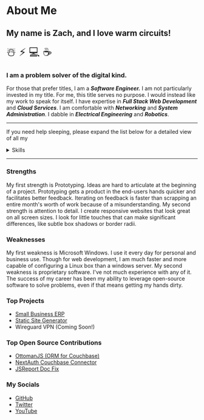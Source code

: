 # About Me

## My name is Zach, and I love warm circuits!

<div style="font-size:2em">☃️ ⚡ 💻 ☕</div>

### I am a problem solver of the digital kind.

For those that prefer titles, I am a _**Software Engineer.**_ I am not particularly invested in my title. For me, this title serves no purpose. I would instead like my work to speak for itself. I have expertise in _**Full Stack Web Development**_ and _**Cloud Services**_. I am comfortable with _**Networking**_ and _**System Administration**_. I dabble in _**Electrical Engineering**_ and _**Robotics**_.

---

If you need help sleeping, please expand the list below for a detailed view of all my

<details>
<summary>Skills</summary>

- JavaScript / TypeScript / NodeJS
- ReactJS
- Next.js
- Git / GitHub
- REST / API
- Docker / Containerization
- AWS / GCP / Azure / OVH / DigitalOcean / Linode / etc. / etc.
- MySQL / MariaDB / PostgresDB
- MongoDB / CouchDB / Couchbase / Firebase
- Tailwind CSS / Material UI / Bootstrap
- HTML5
- CSS3
- Python
- PHP / Symfony
- Portainer
- ProxMox
- LXC Containers
- VMs ( and virtualization in general )
- Networking
- Wireguard VPN
- Hacking
- Arduino / Raspberry Pi / Microcontrollers

</details>

---

### Strengths

My first strength is Prototyping. Ideas are hard to articulate at the beginning of a project. Prototyping gets a product in the end-users hands quicker and facilitates better feedback. Iterating on feedback is faster than scrapping an entire month's worth of work because of a misunderstanding. My second strength is attention to detail. I create responsive websites that look great on all screen sizes. I look for little touches that can make significant differences, like subtle box shadows or border radii.

### Weaknesses

My first weakness is Microsoft Windows. I use it every day for personal and business use. Though for web development, I am much faster and more capable of configuring a Linux box than a windows server. My second weakness is proprietary software. I've not much experience with any of it. The success of my career has been my ability to leverage open-source software to solve problems, even if that means getting my hands dirty.

### Top Projects

- [Small Business ERP](/projects/erp)
- [Static Site Generator](/projects/ssg)
- Wireguard VPN (Coming Soon!)

### Top Open Source Contributions

- [OttomanJS (ORM for Couchbase)](https://github.com/couchbaselabs/node-ottoman/pull/611)
- [NextAuth Couchbase Connector](https://github.com/zachlankton/next-auth-couchbase-adapter)
- [JSReport Doc Fix](https://github.com/jsreport/docs/pull/41)

### My Socials

- [GitHub](https://github.com/zachlankton)
- [Twitter](https://twitter.com/zachwritescode)
- [YouTube](https://www.youtube.com/channel/UCQiSPyoAPcbInngsyeTq9aA)
